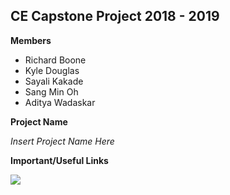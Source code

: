 ## CE Capstone Project 2018 - 2019

__Members__
* Richard Boone
* Kyle Douglas
* Sayali Kakade
* Sang Min Oh
* Aditya Wadaskar

__Project Name__

_Insert Project Name Here_

__Important/Useful Links__


![](https://imgs.xkcd.com/comics/estimating_time.png)
